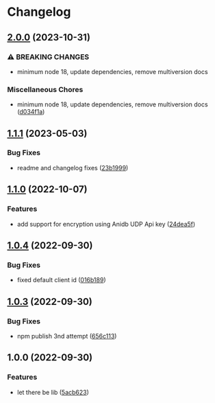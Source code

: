 # Changelog

## [2.0.0](https://github.com/tsukeero/anidb-udp-client/compare/v1.1.1...v2.0.0) (2023-10-31)


### ⚠ BREAKING CHANGES

* minimum node 18, update dependencies, remove multiversion docs

### Miscellaneous Chores

* minimum node 18, update dependencies, remove multiversion docs ([d034f1a](https://github.com/tsukeero/anidb-udp-client/commit/d034f1adb739babd58b7bc47f60960e93afbe7ad))

## [1.1.1](https://github.com/tsukeero/anidb-udp-client/compare/v1.1.0...v1.1.1) (2023-05-03)


### Bug Fixes

* readme and changelog fixes ([23b1999](https://github.com/tsukeero/anidb-udp-client/commit/23b1999fecc0e109a66b978b46a6d26ed8384f03))

## [1.1.0](https://github.com/tsukeero/anidb-udp-client/compare/v1.0.4...v1.1.0) (2022-10-07)


### Features

* add support for encryption using Anidb UDP Api key ([24dea5f](https://github.com/tsukeero/anidb-udp-client/commit/24dea5f3cfa6a40d6daee6152a9dd720c92d9ef6))

## [1.0.4](https://github.com/tsukeero/anidb-udp-client/compare/v1.0.3...v1.0.4) (2022-09-30)


### Bug Fixes

* fixed default client id ([016b189](https://github.com/tsukeero/anidb-udp-client/commit/016b1896aad664694fd60fc86c253f8af0f21fca))

## [1.0.3](https://github.com/tsukeero/anidb-udp-client/compare/v1.0.2...v1.0.3) (2022-09-30)


### Bug Fixes

* npm publish 3nd attempt ([656c113](https://github.com/tsukeero/anidb-udp-client/commit/656c113bfa9227424c83cb13b2b22b1da77d605b))


## 1.0.0 (2022-09-30)


### Features

* let there be lib ([5acb623](https://github.com/tsukeero/anidb-udp-client/commit/5acb623f47d77c487ccabec9bcde4093c3c7ff6d))
